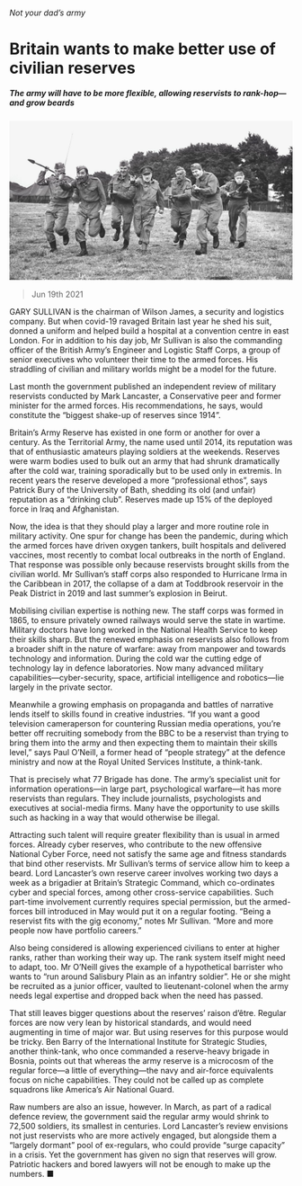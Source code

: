 ###### Not your dad’s army

# Britain wants to make better use of civilian reserves 

##### The army will have to be more flexible, allowing reservists to rank-hop—and grow beards 

![image](images/20210619_BRP002_0.jpg) 

> Jun 19th 2021 

GARY SULLIVAN is the chairman of Wilson James, a security and logistics company. But when covid-19 ravaged Britain last year he shed his suit, donned a uniform and helped build a hospital at a convention centre in east London. For in addition to his day job, Mr Sullivan is also the commanding officer of the British Army’s Engineer and Logistic Staff Corps, a group of senior executives who volunteer their time to the armed forces. His straddling of civilian and military worlds might be a model for the future.

Last month the government published an independent review of military reservists conducted by Mark Lancaster, a Conservative peer and former minister for the armed forces. His recommendations, he says, would constitute the “biggest shake-up of reserves since 1914”.


Britain’s Army Reserve has existed in one form or another for over a century. As the Territorial Army, the name used until 2014, its reputation was that of enthusiastic amateurs playing soldiers at the weekends. Reserves were warm bodies used to bulk out an army that had shrunk dramatically after the cold war, training sporadically but to be used only in extremis. In recent years the reserve developed a more “professional ethos”, says Patrick Bury of the University of Bath, shedding its old (and unfair) reputation as a “drinking club”. Reserves made up 15% of the deployed force in Iraq and Afghanistan.

Now, the idea is that they should play a larger and more routine role in military activity. One spur for change has been the pandemic, during which the armed forces have driven oxygen tankers, built hospitals and delivered vaccines, most recently to combat local outbreaks in the north of England. That response was possible only because reservists brought skills from the civilian world. Mr Sullivan’s staff corps also responded to Hurricane Irma in the Caribbean in 2017, the collapse of a dam at Toddbrook reservoir in the Peak District in 2019 and last summer’s explosion in Beirut.

Mobilising civilian expertise is nothing new. The staff corps was formed in 1865, to ensure privately owned railways would serve the state in wartime. Military doctors have long worked in the National Health Service to keep their skills sharp. But the renewed emphasis on reservists also follows from a broader shift in the nature of warfare: away from manpower and towards technology and information. During the cold war the cutting edge of technology lay in defence laboratories. Now many advanced military capabilities—cyber-security, space, artificial intelligence and robotics—lie largely in the private sector.

Meanwhile a growing emphasis on propaganda and battles of narrative lends itself to skills found in creative industries. “If you want a good television cameraperson for countering Russian media operations, you’re better off recruiting somebody from the BBC to be a reservist than trying to bring them into the army and then expecting them to maintain their skills level,” says Paul O’Neill, a former head of “people strategy” at the defence ministry and now at the Royal United Services Institute, a think-tank.

That is precisely what 77 Brigade has done. The army’s specialist unit for information operations—in large part, psychological warfare—it has more reservists than regulars. They include journalists, psychologists and executives at social-media firms. Many have the opportunity to use skills such as hacking in a way that would otherwise be illegal.

Attracting such talent will require greater flexibility than is usual in armed forces. Already cyber reserves, who contribute to the new offensive National Cyber Force, need not satisfy the same age and fitness standards that bind other reservists. Mr Sullivan’s terms of service allow him to keep a beard. Lord Lancaster’s own reserve career involves working two days a week as a brigadier at Britain’s Strategic Command, which co-ordinates cyber and special forces, among other cross-service capabilities. Such part-time involvement currently requires special permission, but the armed-forces bill introduced in May would put it on a regular footing. “Being a reservist fits with the gig economy,” notes Mr Sullivan. “More and more people now have portfolio careers.”

Also being considered is allowing experienced civilians to enter at higher ranks, rather than working their way up. The rank system itself might need to adapt, too. Mr O’Neill gives the example of a hypothetical barrister who wants to “run around Salisbury Plain as an infantry soldier”. He or she might be recruited as a junior officer, vaulted to lieutenant-colonel when the army needs legal expertise and dropped back when the need has passed.

That still leaves bigger questions about the reserves’ raison d’être. Regular forces are now very lean by historical standards, and would need augmenting in time of major war. But using reserves for this purpose would be tricky. Ben Barry of the International Institute for Strategic Studies, another think-tank, who once commanded a reserve-heavy brigade in Bosnia, points out that whereas the army reserve is a microcosm of the regular force—a little of everything—the navy and air-force equivalents focus on niche capabilities. They could not be called up as complete squadrons like America’s Air National Guard.

Raw numbers are also an issue, however. In March, as part of a radical defence review, the government said the regular army would shrink to 72,500 soldiers, its smallest in centuries. Lord Lancaster’s review envisions not just reservists who are more actively engaged, but alongside them a “largely dormant” pool of ex-regulars, who could provide “surge capacity” in a crisis. Yet the government has given no sign that reserves will grow. Patriotic hackers and bored lawyers will not be enough to make up the numbers. ■

